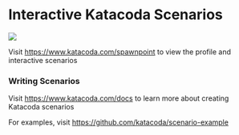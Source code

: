# Interactive Katacoda Scenarios

[![](http://shields.katacoda.com/katacoda/spawnpoint/count.svg)](https://www.katacoda.com/spawnpoint "Get your profile on Katacoda.com")

Visit https://www.katacoda.com/spawnpoint to view the profile and interactive scenarios

### Writing Scenarios
Visit https://www.katacoda.com/docs to learn more about creating Katacoda scenarios

For examples, visit https://github.com/katacoda/scenario-example
